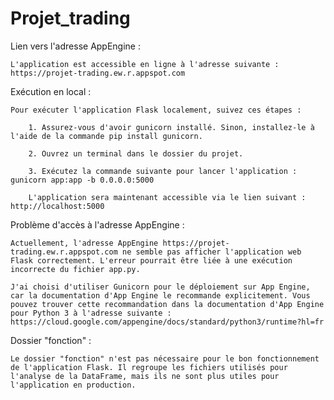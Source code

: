 # Projet_trading

Lien vers l'adresse AppEngine :

    L'application est accessible en ligne à l'adresse suivante : https://projet-trading.ew.r.appspot.com

Exécution en local :

    Pour exécuter l'application Flask localement, suivez ces étapes :

        1. Assurez-vous d'avoir gunicorn installé. Sinon, installez-le à l'aide de la commande pip install gunicorn.

        2. Ouvrez un terminal dans le dossier du projet.

        3. Exécutez la commande suivante pour lancer l'application : gunicorn app:app -b 0.0.0.0:5000

        L'application sera maintenant accessible via le lien suivant : http://localhost:5000

Problème d'accès à l'adresse AppEngine :

    Actuellement, l'adresse AppEngine https://projet-trading.ew.r.appspot.com ne semble pas afficher l'application web Flask correctement. L'erreur pourrait être liée à une exécution incorrecte du fichier app.py.

    J'ai choisi d'utiliser Gunicorn pour le déploiement sur App Engine, car la documentation d'App Engine le recommande explicitement. Vous pouvez trouver cette recommandation dans la documentation d'App Engine pour Python 3 à l'adresse suivante : https://cloud.google.com/appengine/docs/standard/python3/runtime?hl=fr

Dossier "fonction" :

    Le dossier "fonction" n'est pas nécessaire pour le bon fonctionnement de l'application Flask. Il regroupe les fichiers utilisés pour l'analyse de la DataFrame, mais ils ne sont plus utiles pour l'application en production.

